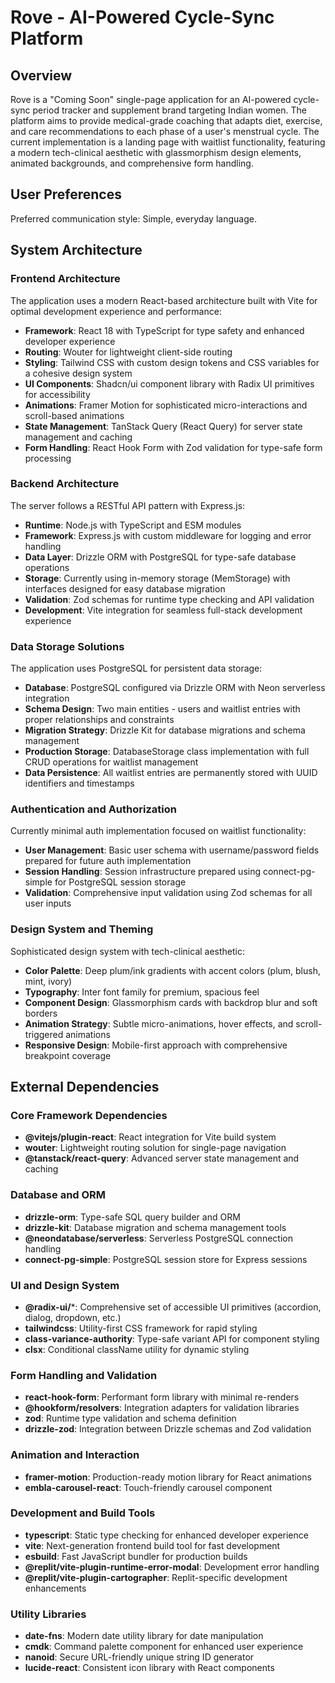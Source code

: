 # Rove - AI-Powered Cycle-Sync Platform

## Overview

Rove is a "Coming Soon" single-page application for an AI-powered cycle-sync period tracker and supplement brand targeting Indian women. The platform aims to provide medical-grade coaching that adapts diet, exercise, and care recommendations to each phase of a user's menstrual cycle. The current implementation is a landing page with waitlist functionality, featuring a modern tech-clinical aesthetic with glassmorphism design elements, animated backgrounds, and comprehensive form handling.

## User Preferences

Preferred communication style: Simple, everyday language.

## System Architecture

### Frontend Architecture
The application uses a modern React-based architecture built with Vite for optimal development experience and performance:

- **Framework**: React 18 with TypeScript for type safety and enhanced developer experience
- **Routing**: Wouter for lightweight client-side routing
- **Styling**: Tailwind CSS with custom design tokens and CSS variables for a cohesive design system
- **UI Components**: Shadcn/ui component library with Radix UI primitives for accessibility
- **Animations**: Framer Motion for sophisticated micro-interactions and scroll-based animations
- **State Management**: TanStack Query (React Query) for server state management and caching
- **Form Handling**: React Hook Form with Zod validation for type-safe form processing

### Backend Architecture
The server follows a RESTful API pattern with Express.js:

- **Runtime**: Node.js with TypeScript and ESM modules
- **Framework**: Express.js with custom middleware for logging and error handling
- **Data Layer**: Drizzle ORM with PostgreSQL for type-safe database operations
- **Storage**: Currently using in-memory storage (MemStorage) with interfaces designed for easy database migration
- **Validation**: Zod schemas for runtime type checking and API validation
- **Development**: Vite integration for seamless full-stack development experience

### Data Storage Solutions
The application uses PostgreSQL for persistent data storage:

- **Database**: PostgreSQL configured via Drizzle ORM with Neon serverless integration
- **Schema Design**: Two main entities - users and waitlist entries with proper relationships and constraints
- **Migration Strategy**: Drizzle Kit for database migrations and schema management
- **Production Storage**: DatabaseStorage class implementation with full CRUD operations for waitlist management
- **Data Persistence**: All waitlist entries are permanently stored with UUID identifiers and timestamps

### Authentication and Authorization
Currently minimal auth implementation focused on waitlist functionality:

- **User Management**: Basic user schema with username/password fields prepared for future auth implementation
- **Session Handling**: Session infrastructure prepared using connect-pg-simple for PostgreSQL session storage
- **Validation**: Comprehensive input validation using Zod schemas for all user inputs

### Design System and Theming
Sophisticated design system with tech-clinical aesthetic:

- **Color Palette**: Deep plum/ink gradients with accent colors (plum, blush, mint, ivory)
- **Typography**: Inter font family for premium, spacious feel
- **Component Design**: Glassmorphism cards with backdrop blur and soft borders
- **Animation Strategy**: Subtle micro-animations, hover effects, and scroll-triggered animations
- **Responsive Design**: Mobile-first approach with comprehensive breakpoint coverage

## External Dependencies

### Core Framework Dependencies
- **@vitejs/plugin-react**: React integration for Vite build system
- **wouter**: Lightweight routing solution for single-page navigation
- **@tanstack/react-query**: Advanced server state management and caching

### Database and ORM
- **drizzle-orm**: Type-safe SQL query builder and ORM
- **drizzle-kit**: Database migration and schema management tools
- **@neondatabase/serverless**: Serverless PostgreSQL connection handling
- **connect-pg-simple**: PostgreSQL session store for Express sessions

### UI and Design System
- **@radix-ui/***: Comprehensive set of accessible UI primitives (accordion, dialog, dropdown, etc.)
- **tailwindcss**: Utility-first CSS framework for rapid styling
- **class-variance-authority**: Type-safe variant API for component styling
- **clsx**: Conditional className utility for dynamic styling

### Form Handling and Validation
- **react-hook-form**: Performant form library with minimal re-renders
- **@hookform/resolvers**: Integration adapters for validation libraries
- **zod**: Runtime type validation and schema definition
- **drizzle-zod**: Integration between Drizzle schemas and Zod validation

### Animation and Interaction
- **framer-motion**: Production-ready motion library for React animations
- **embla-carousel-react**: Touch-friendly carousel component

### Development and Build Tools
- **typescript**: Static type checking for enhanced developer experience
- **vite**: Next-generation frontend build tool for fast development
- **esbuild**: Fast JavaScript bundler for production builds
- **@replit/vite-plugin-runtime-error-modal**: Development error handling
- **@replit/vite-plugin-cartographer**: Replit-specific development enhancements

### Utility Libraries
- **date-fns**: Modern date utility library for date manipulation
- **cmdk**: Command palette component for enhanced user experience
- **nanoid**: Secure URL-friendly unique string ID generator
- **lucide-react**: Consistent icon library with React components